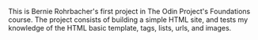 This is Bernie Rohrbacher's first project in The Odin Project's Foundations course. The project consists of building a simple HTML site, and tests my knowledge of the HTML basic template, tags, lists, urls, and images.
